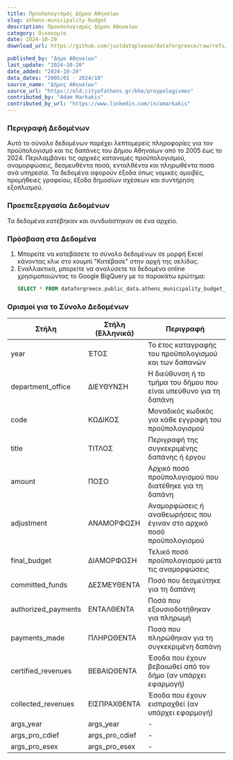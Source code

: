 ```yaml
---
title: Προυπολογισμός Δήμου Αθηναίων
slug: athens-municipality-budget
description: Προυπολογισμός Δήμου Αθηναίων
category: Οικονομία
date: 2024-10-20
download_url: https://github.com/justdataplease/dataforgreece/raw/refs/heads/main/data/athens-municipality-budget/athens-municipality-budget-greece_2024.csv.zip

published_by: "Δήμο Αθηναίων"
last_update: "2024-10-20"
date_added: "2024-10-20"
data_dates: "2005/01 - 2024/10"
source_name: "Δήμος Αθηναίων"
source_url: "https://old.cityofathens.gr/khe/proypologismos"
contributed_by: "Adam Markakis"
contributed_by_url: "https://www.linkedin.com/in/amarkakis"
---
```


### Περιγραφή Δεδομένων

Αυτό το σύνολο δεδομένων παρέχει λεπτομερείς πληροφορίες για τον προϋπολογισμό και τις δαπάνες του Δήμου Αθηναίων από το 2005 έως το 2024. Περιλαμβάνει τις αρχικές κατανομές προϋπολογισμού,
αναμορφώσεις, δεσμευθέντα ποσά, ενταλθέντα και πληρωθέντα ποσά ανά υπηρεσία. Τα δεδομένα αφορούν έξοδα όπως νομικές αμοιβές, προμήθειες γραφείου, έξοδα δημοσίων σχέσεων και συντήρηση εξοπλισμού.

### Προεπεξεργασία Δεδομένων

Τα δεδομένα κατέβηκαν και συνδυάστηκαν σε ένα αρχείο.

### Πρόσβαση στα Δεδομένα

1. Μπορείτε να κατεβάσετε το σύνολο δεδομένων σε μορφή Excel κάνοντας κλικ στο κουμπί "Κατέβασε" στην αρχή της σελίδας.
2. Εναλλακτικά, μπορείτε να αναλύσετε τα δεδομένα online χρησιμοποιώντας το Google BigQuery με το παρακάτω ερώτημα:
   ```sql
   SELECT * FROM dataforgreece.public_data.athens_municipality_budget_v
   ```

### Ορισμοί για το Σύνολο Δεδομένων

| **Στήλη**    | **Στήλη (Ελληνικά)** | **Περιγραφή**                                                         |
|------------------------|----------------------|-----------------------------------------------------------------------|
| year                   | ΈΤΟΣ                 | Το έτος καταγραφής του προϋπολογισμού και των δαπανών                 |
| department_office       | ΔΙΕΥΘΥΝΣΗ            | Η διεύθυνση ή το τμήμα του δήμου που είναι υπεύθυνο για τη δαπάνη     |
| code                   | ΚΩΔΙΚΟΣ              | Μοναδικός κωδικός για κάθε εγγραφή του προϋπολογισμού                 |
| title                  | ΤΙΤΛΟΣ               | Περιγραφή της συγκεκριμένης δαπάνης ή έργου                           |
| amount                 | ΠΟΣΟ                 | Αρχικό ποσό προϋπολογισμού που διατέθηκε για τη δαπάνη                |
| adjustment             | ΑΝΑΜΟΡΦΩΣΗ           | Αναμορφώσεις ή αναθεωρήσεις που έγιναν στο αρχικό ποσό προϋπολογισμού |
| final_budget           | ΔΙΑΜΟΡΦΩΣΗ           | Τελικό ποσό προϋπολογισμού μετά τις αναμορφώσεις                      |
| committed_funds        | ΔΕΣΜΕΥΘΕΝΤΑ          | Ποσό που δεσμεύτηκε για τη δαπάνη                                     |
| authorized_payments    | ΕΝΤΑΛΘΕΝΤΑ           | Ποσά που εξουσιοδοτήθηκαν για πληρωμή                                 |
| payments_made          | ΠΛΗΡΩΘΕΝΤΑ           | Ποσά που πληρώθηκαν για τη συγκεκριμένη δαπάνη                        |
| certified_revenues     | ΒΕΒΑΙΩΘΕΝΤΑ          | Έσοδα που έχουν βεβαιωθεί από τον δήμο (αν υπάρχει εφαρμογή)          |
| collected_revenues     | ΕΙΣΠΡΑΧΘΕΝΤΑ         | Έσοδα που έχουν εισπραχθεί (αν υπάρχει εφαρμογή)                      |
| args_year              | args_year            | -                                                                     |
| args_pro_cdief         | args_pro_cdief       | -                                                                     |
| args_pro_esex          | args_pro_esex        | -                                                                     |


